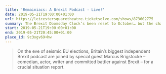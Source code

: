 ```yaml
---
title: 'Remainiacs: A Brexit Podcast - Live!'
date: 2019-05-21T19:00:00+01:00
url: https://leicestersquaretheatre.ticketsolve.com/shows/873602775
summary: The Brexit Doomsday Clock’s been reset to October… but the chaos continues and Remainiacs are here to make sense of it.
start: 2019-05-21T19:00:00+01:00
end: 2019-05-21T20:45:00+01:00
place_id: 9c3xgv69+hw
---
```

> On the eve of seismic EU elections, Britain’s biggest independent Brexit podcast are joined by special guest Marcus Brigstocke – comedian, actor, writer and committed battler against Brexit – for a crucial situation report.
